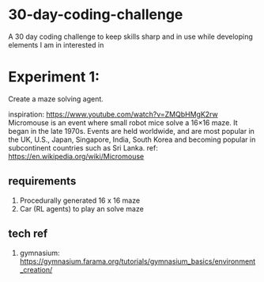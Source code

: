 # 30-day-coding-challenge
A 30 day coding challenge to keep skills sharp and in use while developing elements I am in interested in

# Experiment 1:
Create a maze solving agent. 

inspiration: https://www.youtube.com/watch?v=ZMQbHMgK2rw
Micromouse is an event where small robot mice solve a 16×16 maze. It began in the late 1970s. Events are held worldwide, and are most popular in the UK, U.S., Japan, Singapore, India, South Korea and becoming popular in subcontinent countries such as Sri Lanka.
ref: https://en.wikipedia.org/wiki/Micromouse

## requirements
1. Procedurally generated 16 x 16 maze
2. Car (RL agents) to play an solve maze

## tech ref 
1. gymnasium: https://gymnasium.farama.org/tutorials/gymnasium_basics/environment_creation/

